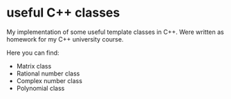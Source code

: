 # useful C++ classes

My implementation of some useful template classes in C++. Were written as homework for my C++ university course.

Here you can find:

- Matrix class
- Rational number class
- Complex number class
- Polynomial class
